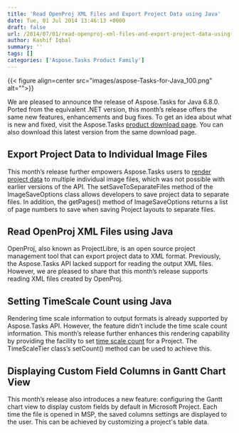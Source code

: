 ```yaml
---
title: 'Read OpenProj XML Files and Export Project Data using Java'
date: Tue, 01 Jul 2014 13:46:13 +0000
draft: false
url: /2014/07/01/read-openproj-xml-files-and-export-project-data-using-java/
author: Kashif Iqbal
summary: ''
tags: []
categories: ['Aspose.Tasks Product Family']
---
```




{{< figure align=center src="images/aspose-Tasks-for-Java_100.png" alt="">}}


We are pleased to announce the release of Aspose.Tasks for Java 6.8.0. Ported from the equivalent .NET version, this month’s release offers the same new features, enhancements and bug fixes. To get an idea about what is new and fixed, visit the Aspose.Tasks [product download page][1]. You can also download this latest version from the same download page.

## Export Project Data to Individual Image Files

This month’s release further empowers Aspose.Tasks users to [render project data][2] to multiple individual image files, which was not possible with earlier versions of the API. The setSaveToSeparateFiles method of the ImageSaveOptions class allows developers to save project data to separate files. In addition, the getPages() method of ImageSaveOptions returns a list of page numbers to save when saving Project layouts to separate files.

## Read OpenProj XML Files using Java

OpenProj, also known as ProjectLibre, is an open source project management tool that can export project data to XML format. Previously, the Aspose.Tasks API lacked support for reading the output XML files. However, we are pleased to share that this month’s release supports reading XML files created by OpenProj.

## Setting TimeScale Count using Java

Rendering time scale information to output formats is already supported by Aspose.Tasks API. However, the feature didn’t include the time scale count information. This month’s release further enhances this rendering capability by providing the facility to set [time scale count][3] for a Project. The TimeScaleTier class’s setCount() method can be used to achieve this.

## Displaying Custom Field Columns in Gantt Chart View

This month’s release also introduces a new feature: configuring the Gantt chart view to display custom fields by default in Microsoft Project. Each time the file is opened in MSP, the saved columns settings are displayed to the user. This can be achieved by customizing a project's table data.




[1]: https://downloads.aspose.com/tasks
[2]: https://docs.aspose.com/tasks/java/render-project-to-multipage-tiff/
[3]: https://docs.aspose.com/tasks/java/working-with-project-views/




